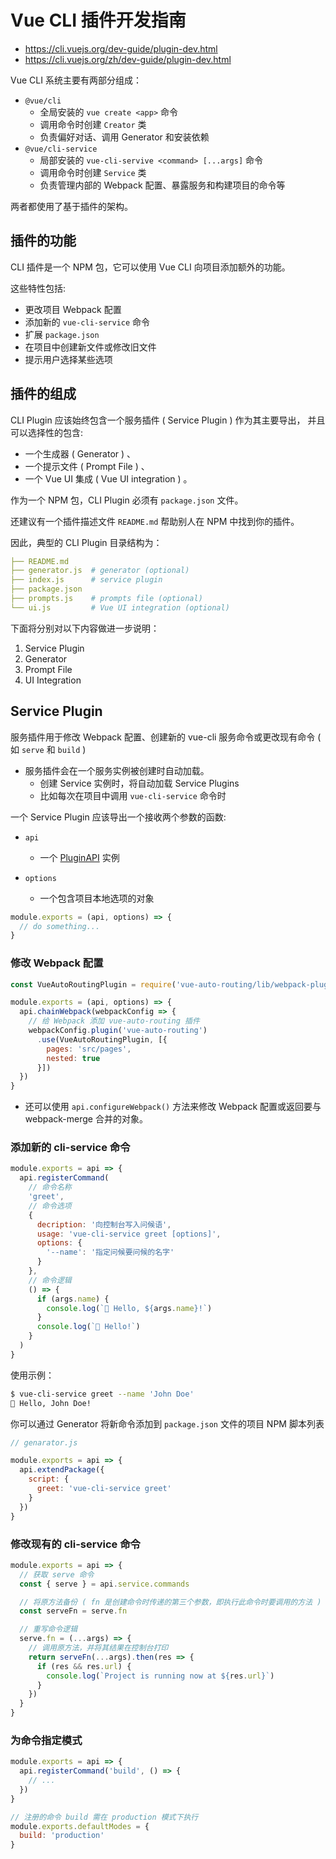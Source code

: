 # Vue CLI 插件开发指南

- <https://cli.vuejs.org/dev-guide/plugin-dev.html>
- <https://cli.vuejs.org/zh/dev-guide/plugin-dev.html>

Vue CLI 系统主要有两部分组成：

- `@vue/cli`
  - 全局安装的 `vue create <app>` 命令
  - 调用命令时创建 `Creator` 类
  - 负责偏好对话、调用 Generator 和安装依赖
- `@vue/cli-service`
  - 局部安装的 `vue-cli-servive <command> [...args]` 命令
  - 调用命令时创建 `Service` 类
  - 负责管理内部的 Webpack 配置、暴露服务和构建项目的命令等

两者都使用了基于插件的架构。


## 插件的功能

CLI 插件是一个 NPM 包，它可以使用 Vue CLI 向项目添加额外的功能。

这些特性包括:

- 更改项目 Webpack 配置
- 添加新的 `vue-cli-service` 命令
- 扩展 `package.json`
- 在项目中创建新文件或修改旧文件
- 提示用户选择某些选项

## 插件的组成

CLI Plugin 应该始终包含一个服务插件 ( Service Plugin ) 作为其主要导出，
并且可以选择性的包含:

- 一个生成器 ( Generator ) 、
- 一个提示文件 ( Prompt File ) 、
- 一个 Vue UI 集成 ( Vue UI integration ) 。

作为一个 NPM 包，CLI Plugin 必须有 `package.json` 文件。

还建议有一个插件描述文件 `README.md` 帮助别人在 NPM 中找到你的插件。

因此，典型的 CLI Plugin 目录结构为：

```yaml
├── README.md
├── generator.js  # generator (optional)
├── index.js      # service plugin
├── package.json
├── prompts.js    # prompts file (optional)
└── ui.js         # Vue UI integration (optional)
```

下面将分别对以下内容做进一步说明：

1. Service Plugin
2. Generator
3. Prompt File
4. UI Integration

## Service Plugin

服务插件用于修改 Webpack 配置、创建新的 vue-cli 服务命令或更改现有命令 ( 如 `serve` 和 `build` )

- 服务插件会在一个服务实例被创建时自动加载。
  - 创建 Service 实例时，将自动加载 Service Plugins
  - 比如每次在项目中调用 `vue-cli-service` 命令时


一个 Service Plugin 应该导出一个接收两个参数的函数:

- `api`
  - 一个 [PluginAPI](https://cli.vuejs.org/dev-guide/plugin-api.html) 实例

- `options`
  - 一个包含项目本地选项的对象

```js
module.exports = (api, options) => {
  // do something...
}
```

### 修改 Webpack 配置

```js
const VueAutoRoutingPlugin = require('vue-auto-routing/lib/webpack-plugin')

module.exports = (api, options) => {
  api.chainWebpack(webpackConfig => {
    // 给 Webpack 添加 vue-auto-routing 插件
    webpackConfig.plugin('vue-auto-routing')
      .use(VueAutoRoutingPlugin, [{
        pages: 'src/pages',
        nested: true
      }])
  })
}
```

- 还可以使用 `api.configureWebpack()` 方法来修改 Webpack 配置或返回要与 webpack-merge 合并的对象。

### 添加新的 cli-service 命令

```js
module.exports = api => {
  api.registerCommand(
    // 命令名称
    'greet',
    // 命令选项
    {
      decription: '向控制台写入问候语',
      usage: 'vue-cli-service greet [options]',
      options: {
        '--name': '指定问候要问候的名字'
      }
    },
    // 命令逻辑
    () => {
      if (args.name) {
        console.log(`👋 Hello, ${args.name}!`)
      }
      console.log(`👋 Hello!`)
    }
  )
}
```

使用示例：

```sh
$ vue-cli-service greet --name 'John Doe'
👋 Hello, John Doe!
```

你可以通过 Generator 将新命令添加到 `package.json` 文件的项目 NPM 脚本列表

```js
// genarator.js

module.exports = api => {
  api.extendPackage({
    script: {
      greet: 'vue-cli-service greet'
    }
  })
}
```

### 修改现有的 cli-service 命令

```js
module.exports = api => {
  // 获取 serve 命令
  const { serve } = api.service.commands

  // 将原方法备份 ( fn 是创建命令时传递的第三个参数，即执行此命令时要调用的方法 )
  const serveFn = serve.fn

  // 重写命令逻辑
  serve.fn = (...args) => {
    // 调用原方法，并将其结果在控制台打印
    return serveFn(...args).then(res => {
      if (res && res.url) {
        console.log(`Project is running now at ${res.url}`)
      }
    })
  }
}
```

### 为命令指定模式

```js
module.exports = api => {
  api.registerCommand('build', () => {
    // ...
  })
}

// 注册的命令 build 需在 production 模式下执行
module.exports.defaultModes = {
  build: 'production'
}
```
